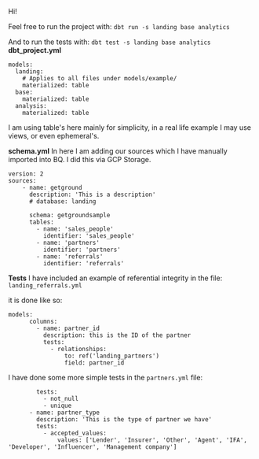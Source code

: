Hi!

Feel free to run the project with:
```dbt run -s landing base analytics```

And to run the tests with:
```dbt test -s landing base analytics```
**dbt_project.yml**
```
models:
  landing:
    # Applies to all files under models/example/
    materialized: table
  base:
    materialized: table
  analysis:
    materialized: table
```
I am using table's here mainly for simplicity, in a real life example I may use views, or even ephemeral's.

**schema.yml**
In here I am adding our sources which I have manually imported into BQ. I did this via GCP Storage.

```
version: 2
sources:
    - name: getground
      description: 'This is a description'
      # database: landing

      schema: getgroundsample
      tables:
        - name: 'sales_people'
          identifier: 'sales_people'
        - name: 'partners'
          identifier: 'partners'
        - name: 'referrals'
          identifier: 'referrals'
```



**Tests**
I have included an example of referential integrity in the file: 
```landing_referrals.yml```

it is done like so:
```
models:
      columns:
        - name: partner_id
          description: this is the ID of the partner
          tests:
            - relationships:
                to: ref('landing_partners')
                field: partner_id
```
I have done some more simple tests in the ```partners.yml``` file:
```
        tests:
          - not_null
          - unique
      - name: partner_type
        description: 'This is the type of partner we have'
        tests:
          - accepted_values:
              values: ['Lender', 'Insurer', 'Other', 'Agent', 'IFA', 'Developer', 'Influencer', 'Management company']
```




